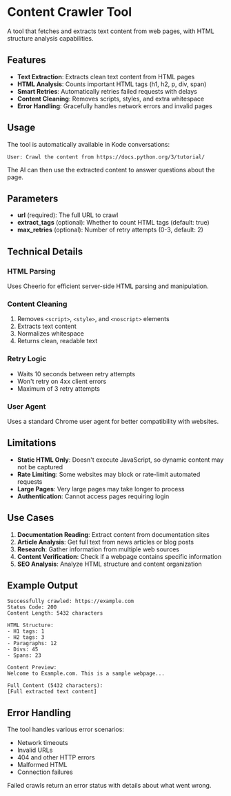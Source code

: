 # Content Crawler Tool

A tool that fetches and extracts text content from web pages, with HTML structure analysis capabilities.

## Features

- **Text Extraction**: Extracts clean text content from HTML pages
- **HTML Analysis**: Counts important HTML tags (h1, h2, p, div, span)
- **Smart Retries**: Automatically retries failed requests with delays
- **Content Cleaning**: Removes scripts, styles, and extra whitespace
- **Error Handling**: Gracefully handles network errors and invalid pages

## Usage

The tool is automatically available in Kode conversations:

```
User: Crawl the content from https://docs.python.org/3/tutorial/
```

The AI can then use the extracted content to answer questions about the page.

## Parameters

- **url** (required): The full URL to crawl
- **extract_tags** (optional): Whether to count HTML tags (default: true)
- **max_retries** (optional): Number of retry attempts (0-3, default: 2)

## Technical Details

### HTML Parsing
Uses Cheerio for efficient server-side HTML parsing and manipulation.

### Content Cleaning
1. Removes `<script>`, `<style>`, and `<noscript>` elements
2. Extracts text content
3. Normalizes whitespace
4. Returns clean, readable text

### Retry Logic
- Waits 10 seconds between retry attempts
- Won't retry on 4xx client errors
- Maximum of 3 retry attempts

### User Agent
Uses a standard Chrome user agent for better compatibility with websites.

## Limitations

- **Static HTML Only**: Doesn't execute JavaScript, so dynamic content may not be captured
- **Rate Limiting**: Some websites may block or rate-limit automated requests
- **Large Pages**: Very large pages may take longer to process
- **Authentication**: Cannot access pages requiring login

## Use Cases

1. **Documentation Reading**: Extract content from documentation sites
2. **Article Analysis**: Get full text from news articles or blog posts
3. **Research**: Gather information from multiple web sources
4. **Content Verification**: Check if a webpage contains specific information
5. **SEO Analysis**: Analyze HTML structure and content organization

## Example Output

```
Successfully crawled: https://example.com
Status Code: 200
Content Length: 5432 characters

HTML Structure:
- H1 tags: 1
- H2 tags: 3
- Paragraphs: 12
- Divs: 45
- Spans: 23

Content Preview:
Welcome to Example.com. This is a sample webpage...

Full Content (5432 characters):
[Full extracted text content]
```

## Error Handling

The tool handles various error scenarios:
- Network timeouts
- Invalid URLs
- 404 and other HTTP errors
- Malformed HTML
- Connection failures

Failed crawls return an error status with details about what went wrong.